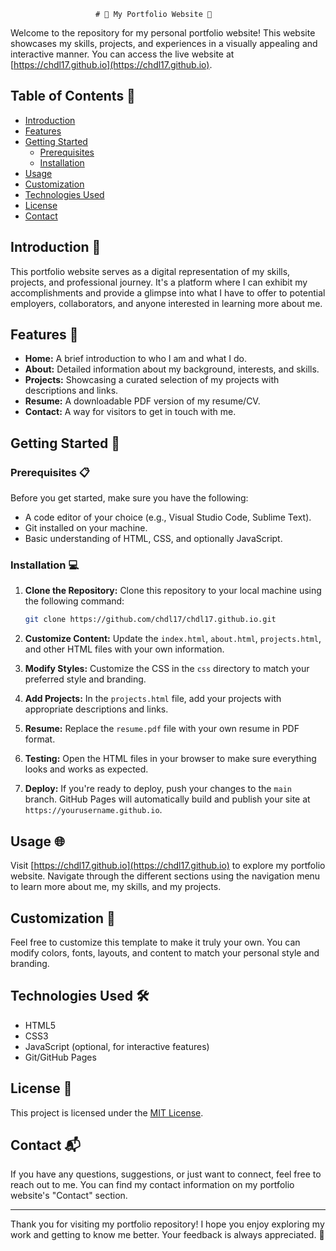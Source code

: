                        # 🌟 My Portfolio Website 🚀

Welcome to the repository for my personal portfolio website! This website showcases my skills, projects, and experiences in a visually appealing and interactive manner. You can access the live website at [https://chdl17.github.io](https://chdl17.github.io).

## Table of Contents 📜

- [Introduction](#introduction)
- [Features](#features)
- [Getting Started](#getting-started)
  - [Prerequisites](#prerequisites)
  - [Installation](#installation)
- [Usage](#usage)
- [Customization](#customization)
- [Technologies Used](#technologies-used)
- [License](#license)
- [Contact](#contact)

## Introduction 🌈

This portfolio website serves as a digital representation of my skills, projects, and professional journey. It's a platform where I can exhibit my accomplishments and provide a glimpse into what I have to offer to potential employers, collaborators, and anyone interested in learning more about me.

## Features 🎉

- **Home:** A brief introduction to who I am and what I do.
- **About:** Detailed information about my background, interests, and skills.
- **Projects:** Showcasing a curated selection of my projects with descriptions and links.
- **Resume:** A downloadable PDF version of my resume/CV.
- **Contact:** A way for visitors to get in touch with me.

## Getting Started 🚀

### Prerequisites 📋

Before you get started, make sure you have the following:

- A code editor of your choice (e.g., Visual Studio Code, Sublime Text).
- Git installed on your machine.
- Basic understanding of HTML, CSS, and optionally JavaScript.

### Installation 💻

1. **Clone the Repository:** Clone this repository to your local machine using the following command:

   ```bash
   git clone https://github.com/chdl17/chdl17.github.io.git
   ```

2. **Customize Content:** Update the `index.html`, `about.html`, `projects.html`, and other HTML files with your own information.

3. **Modify Styles:** Customize the CSS in the `css` directory to match your preferred style and branding.

4. **Add Projects:** In the `projects.html` file, add your projects with appropriate descriptions and links.

5. **Resume:** Replace the `resume.pdf` file with your own resume in PDF format.

6. **Testing:** Open the HTML files in your browser to make sure everything looks and works as expected.

7. **Deploy:** If you're ready to deploy, push your changes to the `main` branch. GitHub Pages will automatically build and publish your site at `https://yourusername.github.io`.

## Usage 🌐

Visit [https://chdl17.github.io](https://chdl17.github.io) to explore my portfolio website. Navigate through the different sections using the navigation menu to learn more about me, my skills, and my projects.

## Customization 🎨

Feel free to customize this template to make it truly your own. You can modify colors, fonts, layouts, and content to match your personal style and branding.

## Technologies Used 🛠️

- HTML5
- CSS3
- JavaScript (optional, for interactive features)
- Git/GitHub Pages

## License 📄

This project is licensed under the [MIT License](LICENSE).

## Contact 📬

If you have any questions, suggestions, or just want to connect, feel free to reach out to me. You can find my contact information on my portfolio website's "Contact" section.

---

Thank you for visiting my portfolio repository! I hope you enjoy exploring my work and getting to know me better. Your feedback is always appreciated. 🙌
